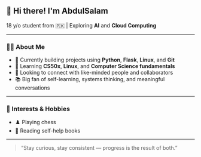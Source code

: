 ## 👋 Hi there! I'm AbdulSalam

18 y/o student from 🇵🇰 | Exploring **AI** and **Cloud Computing**

---

### 👨‍💻 About Me

- 🔭 Currently building projects using **Python**, **Flask**, **Linux**, and **Git**
- 🌱 Learning **CS50x**, **Linux**, and **Computer Science fundamentals**
- 🤝 Looking to connect with like-minded people and collaborators
- 📚 Big fan of self-learning, systems thinking, and meaningful conversations

---

### 🎯 Interests & Hobbies

- ♟️ Playing chess   
- 📖 Reading self-help books

---

> “Stay curious, stay consistent — progress is the result of both.”




<!--
**theNeuralNexus/theNeuralNexus** is a ✨ _special_ ✨ repository because its `README.md` (this file) appears on your GitHub profile.

Here are some ideas to get you started:

- 🔭 I’m currently working on ...
- 🌱 I’m currently learning ...
- 👯 I’m looking to collaborate on ...
- 🤔 I’m looking for help with ...
- 💬 Ask me about ...
- 📫 How to reach me: ...
- 😄 Pronouns: ...
- ⚡ Fun fact: ...
-->
